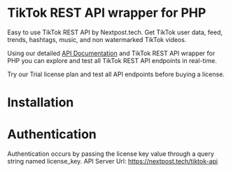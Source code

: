 # TikTok REST API wrapper for PHP
Easy to use TikTok REST API by Nextpost.tech. Get TikTok user data, feed, trends, hashtags, music, and non watermarked TikTok videos.

Using our detailed [API Documentation](https://nextpost.tech/tiktok-rest-api-documentation/) and TikTok REST API wrapper for PHP you can explore and test all TikTok REST API endpoints in real-time. 

Try our Trial license plan and test all API endpoints before buying a license.

# Installation

# Authentication
Authentication occurs by passing the license key value through a query string named license_key.
API Server Url: https://nextpost.tech/tiktok-api

